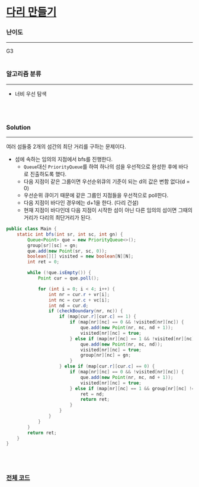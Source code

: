 # [다리 만들기](https://www.acmicpc.net/problem/2146)

### 난이도

***
G3
<br><br>

### 알고리즘 분류

***

* 너비 우선 탐색

<br><br>

### Solution

***

여러 섬들중 2개의 섬간의 최단 거리를 구하는 문제이다.

* 섬에 속하는 임의의 지점에서 bfs를 진행한다.
    * `Queue`대신 `PriorityQueue`를 하여 하나의 섬을 우선적으로 완성한 후에 바다로 진출하도록 했다.
    * 다음 지점이 같은 그룹이면 우선순위큐의 기준이 되는 d의 값은 변함 없다(d = 0)
    * 우선순위 큐이기 때문에 같은 그룹인 지점들을 우선적으로 poll한다.
    * 다음 지점이 바다인 경우에는 d+1을 한다. (다리 건설)
    * 현재 지점이 바다인데 다음 지점이 시작한 섬이 아닌 다른 임의의 섬이면 그때의 거리가 다리의 최단거리가 된다.

```java
public class Main {
    static int bfs(int sr, int sc, int gn) {
        Queue<Point> que = new PriorityQueue<>();
        group[sr][sc] = gn;
        que.add(new Point(sr, sc, 0));
        boolean[][] visited = new boolean[N][N];
        int ret = 0;

        while (!que.isEmpty()) {
            Point cur = que.poll();

            for (int i = 0; i < 4; i++) {
                int nr = cur.r + vr[i];
                int nc = cur.c + vc[i];
                int nd = cur.d;
                if (checkBoundary(nr, nc)) {
                    if (map[cur.r][cur.c] == 1) {
                        if (map[nr][nc] == 0 && !visited[nr][nc]) {
                            que.add(new Point(nr, nc, nd + 1));
                            visited[nr][nc] = true;
                        } else if (map[nr][nc] == 1 && !visited[nr][nc]) {
                            que.add(new Point(nr, nc, nd));
                            visited[nr][nc] = true;
                            group[nr][nc] = gn;
                        }
                    } else if (map[cur.r][cur.c] == 0) {
                        if (map[nr][nc] == 0 && !visited[nr][nc]) {
                            que.add(new Point(nr, nc, nd + 1));
                            visited[nr][nc] = true;
                        } else if (map[nr][nc] == 1 && group[nr][nc] != gn) {
                            ret = nd;
                            return ret;
                        }
                    }
                }
            }
        }
        return ret;
    }
}
```

<br><br>

### [전체 코드](https://github.com/Jungmin-Seo0527/CodingTest/blob/main/src/dfs_bfs/BOJ2146_다리_만들기.java)
